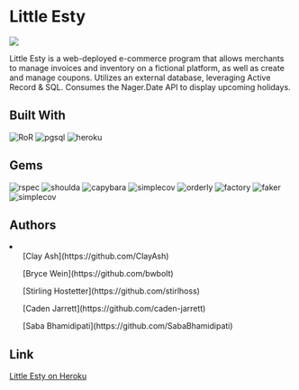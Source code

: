 # Little Esty 

<img src="https://drive.google.com/file/d/1gZKwlCr9DuJ7Zfrv3AL-PJwEinefKxCd/view?usp=sharing">

Little Esty is a web-deployed e-commerce program that allows merchants to manage invoices and inventory on a fictional platform, as well as create and manage coupons.
Utilizes an external database, leveraging Active Record & SQL. 
Consumes the Nager.Date API to display upcoming holidays.

## Built With 
   ![RoR](https://img.shields.io/badge/Ruby_on_Rails-CC0000?style=for-the-badge&logo=ruby-on-rails&logoColor=white)
   ![pgsql](https://img.shields.io/badge/PostgreSQL-316192?style=for-the-badge&logo=postgresql&logoColor=white)
   ![heroku](https://img.shields.io/badge/Heroku-430098?style=for-the-badge&logo=heroku&logoColor=white)  

## Gems 
   ![rspec](https://img.shields.io/gem/v/rspec-rails?label=rspec&style=flat-square)
   ![shoulda](https://img.shields.io/gem/v/shoulda-matchers?label=shoulda-matchers&style=flat-square)
   ![capybara](https://img.shields.io/gem/v/capybara?label=capybara&style=flat-square)
   ![simplecov](https://img.shields.io/gem/v/simplecov?label=simplecov&style=flat-square)
   ![orderly](https://img.shields.io/gem/v/orderly?label=orderly&style=flat-square)
   ![factory](https://img.shields.io/gem/v/factory_bot?label=factory%20bot&style=flat-square)
   ![faker](https://img.shields.io/gem/v/faker?label=faker&style=flat-square)
   ![simplecov](https://img.shields.io/gem/v/simplecov?color=blue&label=simplecov) 

## Authors
<li>
  <ul>[Clay Ash](https://github.com/ClayAsh)</ul>
  <ul>[Bryce Wein](https://github.com/bwbolt)</ul>
  <ul>[Stirling Hostetter](https://github.com/stirlhoss)</ul>
  <ul>[Caden Jarrett](https://github.com/caden-jarrett)</ul>
  <ul>[Saba Bhamidipati](https://github.com/SabaBhamidipati)</ul>
</li>

## Link 

  <a href="https://guarded-atoll-73025.herokuapp.com/merchants/1/dashboard">Little Esty on Heroku</a>
